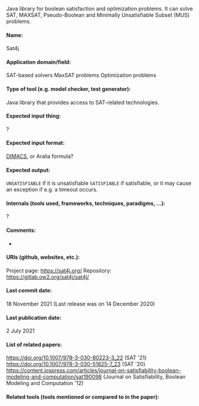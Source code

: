 Java library for boolean satisfaction and optimization problems.
It can solve SAT, MAXSAT, Pseudo-Boolean and Minimally Unsatisfiable Subset (MUS) problems.

#### Name:
Sat4j

#### Application domain/field:
SAT-based solvers
MaxSAT problems
Optimization problems

#### Type of tool (e.g. model checker, test generator):
Java library that provides access to SAT-related technologies.

#### Expected input thing:
?

#### Expected input format:
[DIMACS](DIMACS.md), or Aralia formula?

#### Expected output:
`UNSATISFIABLE` if it is unsatisfiable
`SATISFIABLE` if satisfiable, or it may cause an exception if e.g. a timeout occurs.

#### Internals (tools used, frameworks, techniques, paradigms, ...):
?

#### Comments:
-

#### URIs (github, websites, etc.):
Project page: https://sat4j.org/
Repository: https://gitlab.ow2.org/sat4j/sat4j/

#### Last commit date:
18 November 2021
(Last release was on 14 December 2020)

#### Last publication date:
2 July 2021

#### List of related papers:
https://doi.org/10.1007/978-3-030-80223-3_22 (SAT '21)
https://doi.org/10.1007/978-3-030-51825-7_23 (SAT '20)
https://content.iospress.com/articles/journal-on-satisfiability-boolean-modeling-and-computation/sat190098 (Journal on Satisfiability, Boolean Modeling and Computation '12)

#### Related tools (tools mentioned or compared to in the paper):
